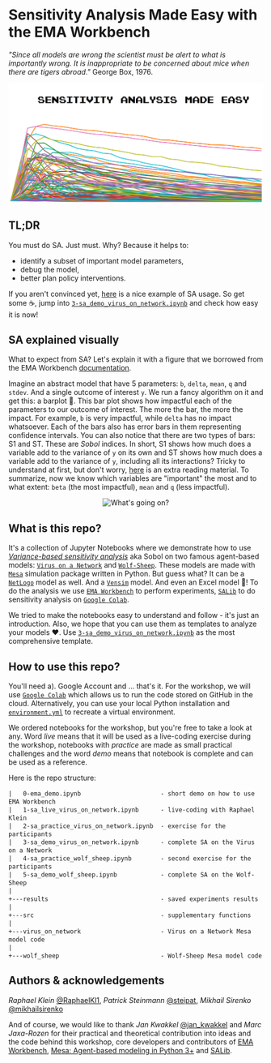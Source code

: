 # Sensitivity Analysis Made Easy with the EMA Workbench

*"Since all models are wrong the scientist must be alert to what is importantly wrong. It is inappropriate to be concerned about mice when there are tigers abroad."* George Box, 1976.

<p align="center">
  <img src="img/logo.png" width="640"  title="What's going on?">
</p>

## TL;DR
You must do SA. Just must. Why? Because it helps to:

* identify a subset of important model parameters,
* debug the model,
* better plan policy interventions.

If you aren't convinced yet, [here](https://www.nature.com/articles/s43588-021-00028-9) is a nice example of SA usage. So get some ☕, jump into [`3-sa_demo_virus_on_network.ipynb`](3-sa_demo_virus_on_network.ipynb) and check how easy it is now!

## SA explained visually
What to expect from SA? Let's explain it with a figure that we borrowed from the EMA Workbench [documentation](https://emaworkbench.readthedocs.io/en/latest/). 

Imagine an abstract model that have 5 parameters: `b`, `delta`, `mean`, `q` and `stdev`. And a single outcome of interest `y`. We run a fancy algorithm on it and get this: a barplot 🤯. This bar plot shows how impactful each of the parameters to our outcome of interest. The more the bar, the more the impact. For example, `b` is very impactful, while `delta` has no impact whatsoever. Each of the bars also has error bars in them representing confidence intervals. You can also notice that there are two types of bars: S1 and ST. These are *Sobol* indices. In short, S1 shows how much does a variable add to the variance of `y` on its own and ST shows how much does a variable add to the variance of `y`, including all its interactions? Tricky to understand at first, but don't worry, [here](https://salib.readthedocs.io/en/latest/basics.html) is an extra reading material. To summarize, now we know which variables are "important" the most and to what extent: `beta` (the most impactful), `mean` and `q` (less impactful). 

<p align="center">
  <img src="https://emaworkbench.readthedocs.io/en/latest/_images/indepth_tutorial_open-exploration_25_0.png" width="640" title="What's going on?">
</p>

## What is this repo?
It's a collection of Jupyter Notebooks where we demonstrate how to use [*Variance-based sensitivity analysis*](https://en.wikipedia.org/wiki/Variance-based_sensitivity_analysis) aka Sobol on two famous agent-based models: [`Virus on a Network`](https://github.com/projectmesa/mesa/tree/master/examples/virus_on_network) and [`Wolf-Sheep`](https://github.com/projectmesa/mesa-examples/tree/master/examples/WolfSheep). These models are made with [`Mesa`](https://mesa.readthedocs.io/en/stable/) simulation package written in Python. But guess what? It can be a [`NetLogo`](https://pynetlogo.readthedocs.io/en/latest/) model as well. And a [`Vensim`](https://vensim.com/vensim-software/) model. And even an Excel model 🤯! To do the analysis we use [`EMA Workbench`](https://emaworkbench.readthedocs.io/) to perform experiments, [`SALib`](https://salib.readthedocs.io/) to do sensitivity analysis on [`Google Colab`](https://colab.research.google.com/).

We tried to make the notebooks easy to understand and follow - it's just an introduction. Also, we hope that you can use them as templates to analyze your models ❤️. Use [`3-sa_demo_virus_on_network.ipynb`](3-sa_demo_virus_on_network.ipynb) as the most comprehensive template.

## How to use this repo?
You'll need a). Google Account and ... that's it. For the workshop, we will use [`Google Colab`](https://colab.research.google.com/) which allows us to run the code stored on GitHub in the cloud. Alternatively, you can use your local Python installation and [`environment.yml`](environment.yml) to recreate a virtual environment.

We ordered notebooks for the workshop, but you're free to take a look at any. Word *live* means that it will be used as a live-coding exercise during the workshop, notebooks with *practice* are made as small practical challenges and the word *demo* means that notebook is complete and can be used as a reference. 

Here is the repo structure:

```
|   0-ema_demo.ipynb                      - short demo on how to use EMA Workbench
|   1-sa_live_virus_on_network.ipynb      - live-coding with Raphael Klein
|   2-sa_practice_virus_on_network.ipynb  - exercise for the participants
|   3-sa_demo_virus_on_network.ipynb      - complete SA on the Virus on a Network 
|   4-sa_practice_wolf_sheep.ipynb        - second exercise for the participants
|   5-sa_demo_wolf_sheep.ipynb            - complete SA on the Wolf-Sheep
|       
+---results                               - saved experiments results
|           
+---src                                   - supplementary functions
|           
+---virus_on_network                      - Virus on a Network Mesa model code
|           
+---wolf_sheep                            - Wolf-Sheep Mesa model code      
```

## Authors & acknowledgements
 *Raphael Klein* [@RaphaelKl1](https://twitter.com/RaphaelKl1),
 *Patrick Steinmann* [@steipat](https://twitter.com/steipatr),
 *Mikhail Sirenko* [@mikhailsirenko](https://twitter.com/mikhailsirenko)

 And of course, we would like to thank *Jan Kwakkel* [@jan_kwakkel](https://twitter.com/jan_kwakkel) and *Marc Jaxa-Rozen* for their practical and theoretical contribution into ideas and the code behind this workshop, core developers and contributors of [EMA Workbench](https://emaworkbench.readthedocs.io/en/latest/), [Mesa: Agent-based modeling in Python 3+](https://mesa.readthedocs.io/en/stable/) and [SALib](https://salib.readthedocs.io/en/latest/).